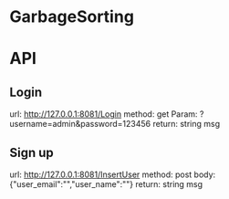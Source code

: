 # GarbageSorting

# API

## Login

url: http://127.0.0.1:8081/Login
method: get
Param: ?username=admin&password=123456
return: string msg

## Sign up

url: http://127.0.0.1:8081/InsertUser
method: post
body: {"user_email":"","user_name":""}
return: string msg
